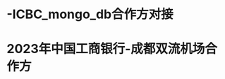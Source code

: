 # -ICBC_mongo_db合作方对接 
# 2023年中国工商银行-成都双流机场合作方

<?xml version="1.0" encoding="UTF-8"?>
<Connections Ver="1.5">
	<Connection ConnectionName="mongodb-icbc" ProjectUUID="" ConnType="MONGODB" OraConnType="" ServiceProvider="Default" Host="49.234.106.142" UseSRVRecord="false" Port="27017" Database="" OraServiceNameType="" TNS="" MSSQLAuthenMode="" MSSQLAuthenWindowsDomain="" DatabaseFileName="" AuthMechanism="Password" AuthSource="" AuthKerberosPrincipal="" UseAuthKerberosCanonicalizeHostName="false" AuthKerberosServiceName="" AuthX509SubjectName="" ConnMethod="Standalone" RetryReads="true" RetryWrites="true" ReadPreference="Primary" ReplicaSetName="" UserName="root" Password="AABB4AC1C04EAC1BD06D21BA465293B6" SavePassword="true" SettingsSavePath="C:\Users\Administrator\Documents\Navicat\MongoDB\Servers\mongodb-icbc" SessionLimit="0" Encoding="" Keepalive="false" KeepaliveInterval="240" MySQLCharacterSet="false" Compression="false" AutoConnect="false" NamedPipe="false" NamedPipeSocket="" OraRole="" OraOSAuthen="false" SQLiteEncrypt="false" SQLiteEncryptPassword="" SQLiteSaveEncryptPassword="false" UseAdvanced="false" SSL="false" SSL_Authen="false" SSL_PGSSLMode="REQUIRE" SSL_ClientKey="" SSL_ClientCert="" SSL_CACert="" SSL_Clpher="" SSL_PGSSLCRL="" SSL_WeakCertValidation="false" SSL_AllowInvalidHostName="false" SSL_PEMClientKeyPassword="" SSH="false" SSH_Host="" SSH_Port="22" SSH_UserName="" SSH_AuthenMethod="PASSWORD" SSH_Password="" SSH_SavePassword="false" SSH_PrivateKey="" SSH_Passphrase="" SSH_SavePassphrase="false" SSH_Compress="false"/>
</Connections>
